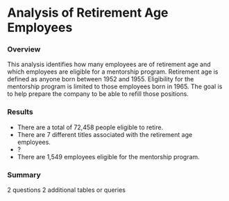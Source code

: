 # Analysis of Retirement Age Employees

### Overview
This analysis identifies how many employees are of retirement age and which employees are eligible for a mentorship program. Retirement age is defined as anyone born between 1952 and 1955. Eligibility for the mentorship program is limited to those employees born in 1965. The goal is to help prepare the company to be able to refill those positions.

### Results

* There are a total of 72,458 people eligible to retire.
* There are 7 different titles associated with the retirement age employees.
* ?
* There are 1,549 employees eligible for the mentorship program.

### Summary

2 questions
2 additional tables or queries

